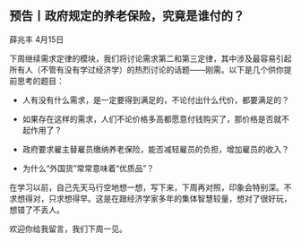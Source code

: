 

## 预告丨政府规定的养老保险，究竟是谁付的？


薛兆丰
4月15日

下周继续需求定律的模块，我们将讨论需求第二和第三定律，其中涉及最容易引起所有人（不管有没有学过经济学）的热烈讨论的话题——刚需。以下是几个供你提前思考的题目：

- 人有没有什么需求，是一定要得到满足的，不论付出什么代价，都要满足的？

- 如果存在这样的需求，人们不论价格多高都愿意付钱购买了，那价格是否就不起作用了？

- 政府要求雇主替雇员缴纳养老保险，能否减轻雇员的负担，增加雇员的收入？

- 为什么“外国货”常常意味着“优质品”？ 

在学习以前，自己先天马行空地想一想，写下来，下周再对照，印象会特别深。不求想得对，只求想得早。这是在跟经济学家多年的集体智慧较量，想对了很好玩，想错了不丢人。

欢迎你给我留言，我们下周一见。
